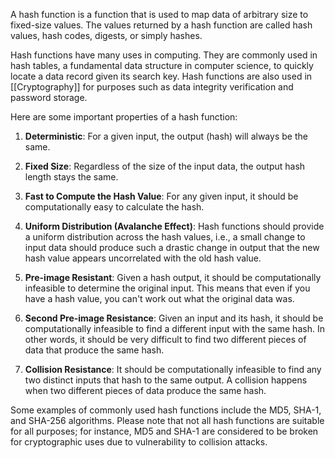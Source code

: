 A hash function is a function that is used to map data of arbitrary size to fixed-size values. The values returned by a hash function are called hash values, hash codes, digests, or simply hashes.

Hash functions have many uses in computing. They are commonly used in hash tables, a fundamental data structure in computer science, to quickly locate a data record given its search key. Hash functions are also used in [[Cryptography]] for purposes such as data integrity verification and password storage.

Here are some important properties of a hash function:

1. **Deterministic**: For a given input, the output (hash) will always be the same.
    
2. **Fixed Size**: Regardless of the size of the input data, the output hash length stays the same.
    
3. **Fast to Compute the Hash Value**: For any given input, it should be computationally easy to calculate the hash.
    
4. **Uniform Distribution (Avalanche Effect)**: Hash functions should provide a uniform distribution across the hash values, i.e., a small change to input data should produce such a drastic change in output that the new hash value appears uncorrelated with the old hash value.
    
5. **Pre-image Resistant**: Given a hash output, it should be computationally infeasible to determine the original input. This means that even if you have a hash value, you can't work out what the original data was.
	
6. **Second Pre-image Resistance**: Given an input and its hash, it should be computationally infeasible to find a different input with the same hash. In other words, it should be very difficult to find two different pieces of data that produce the same hash.
	
7. **Collision Resistance**: It should be computationally infeasible to find any two distinct inputs that hash to the same output. A collision happens when two different pieces of data produce the same hash.

Some examples of commonly used hash functions include the MD5, SHA-1, and SHA-256 algorithms. Please note that not all hash functions are suitable for all purposes; for instance, MD5 and SHA-1 are considered to be broken for cryptographic uses due to vulnerability to collision attacks.